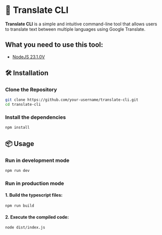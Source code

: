 # 📖 Translate CLI

**Translate CLI** is a simple and intuitive command-line tool that allows users to translate text between multiple languages using Google Translate.

## What you need to use this tool:

- [NodeJS 23.1.0V](https://nodejs.org/pt)

## 🛠️ Installation

### Clone the Repository

```bash
git clone https://github.com/your-username/translate-cli.git
cd translate-cli
```

### Install the dependencies

```bash
npm install
```

## 📦 Usage

### Run in development mode

```bash
npm run dev
```

### Run in production mode
#### 1. Build the typescript files:
```bash
npm run build
```
#### 2. Execute the compiled code:
```bash
node dist/index.js
```
